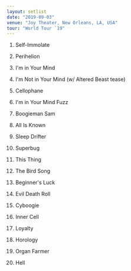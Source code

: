 ```yaml
---
layout: setlist
date: "2019-09-03"
venue: "Joy Theater, New Orleans, LA, USA"
tour: "World Tour `19"
---
```



 1. Self-Immolate

 2. Perihelion

 3. I'm in Your Mind

 4. I'm Not in Your Mind
    (w/ Altered Beast tease)

 5. Cellophane

 6. I'm in Your Mind Fuzz

 7. Boogieman Sam

 8. All Is Known

 9. Sleep Drifter

10. Superbug

11. This Thing

12. The Bird Song

13. Beginner's Luck

14. Evil Death Roll

15. Cyboogie

16. Inner Cell

17. Loyalty

18. Horology

19. Organ Farmer

20. Hell
